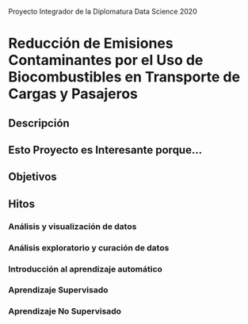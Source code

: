Proyecto Integrador de la Diplomatura Data Science 2020
# Reducción de Emisiones Contaminantes por el Uso de Biocombustibles en Transporte de Cargas y Pasajeros



## Descripción



## Esto Proyecto es Interesante porque...



## Objetivos



## Hitos

### Análisis y visualización de datos



### Análisis exploratorio y curación de datos



### Introducción al aprendizaje automático



### Aprendizaje Supervisado




### Aprendizaje No Supervisado
